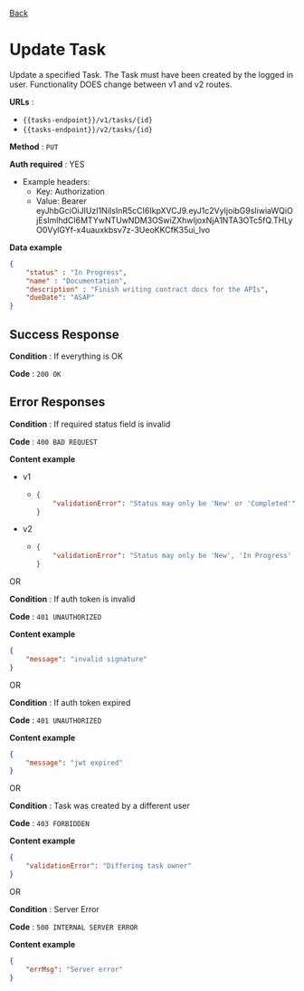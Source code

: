 [Back](../README.md)

# Update Task

Update a specified Task. The Task must have been created by the logged in user. Functionality DOES change between v1 and v2 routes.

**URLs** :
* `{{tasks-endpoint}}/v1/tasks/{id}`
* `{{tasks-endpoint}}/v2/tasks/{id}`

**Method** : `PUT`

**Auth required** : YES

* Example headers: 
    * Key: Authorization
    * Value: Bearer eyJhbGciOiJIUzI1NiIsInR5cCI6IkpXVCJ9.eyJ1c2VyIjoibG9sIiwiaWQiOjEsImlhdCI6MTYwNTUwNDM3OSwiZXhwIjoxNjA1NTA3OTc5fQ.THLyO0VylGYf-x4uauxkbsv7z-3UeoKKCfK35ui_lvo

**Data example**

```json
{
    "status" : "In Progress",
    "name" : "Documentation",
    "description" : "Finish writing contract docs for the APIs",
    "dueDate": "ASAP"
}
```

## Success Response

**Condition** : If everything is OK

**Code** : `200 OK`

## Error Responses

**Condition** : If required status field is invalid

**Code** : `400 BAD REQUEST`

**Content example**

* v1
	* 	```json
		{
			"validationError": "Status may only be 'New' or 'Completed'"
		}
		```

* v2
	* 	```json
		{
			"validationError": "Status may only be 'New', 'In Progress' or 'Completed'"
		}
		```

OR

**Condition** : If auth token is invalid

**Code** : `401 UNAUTHORIZED`

**Content example**
```json
{
    "message": "invalid signature"
}
```

OR

**Condition** : If auth token expired

**Code** : `401 UNAUTHORIZED`

**Content example**
```json
{
    "message": "jwt expired"
}
```

OR

**Condition** : Task was created by a different user

**Code** : `403 FORBIDDEN`

**Content example**
```json
{
    "validationError": "Differing task owner"
}
```
OR

**Condition** : Server Error

**Code** : `500 INTERNAL SERVER ERROR`

**Content example**
```json
{
    "errMsg": "Server error"
}
```